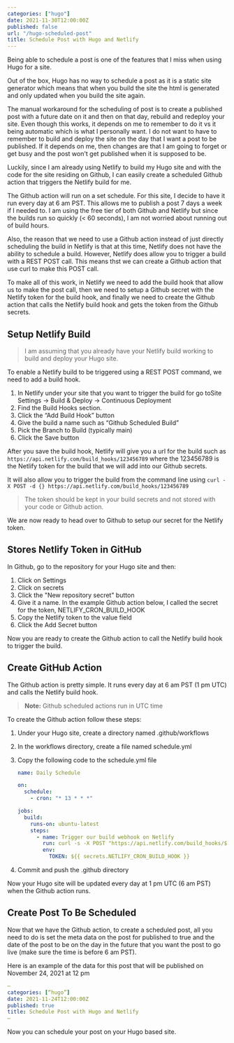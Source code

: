 ```yaml
---
categories: ["hugo"]
date: 2021-11-30T12:00:00Z
published: false
url: "/hugo-scheduled-post"
title: Schedule Post with Hugo and Netlify
---
```


Being able to schedule a post is one of the features that I miss when using Hugo for a site.

Out of the box, Hugo has no way to schedule a post as it is a static site generator which means that when you build the site the html is generated and only updated when you build the site again.

The manual workaround for the scheduling of post is to create a published post with a future date on it and then on that day, rebuild and redeploy your site.  Even though this works, it depends on me to remember to do it vs it being automatic which is what I personally want.  I do not want to have to remember to build and deploy the site on the day that I want a post to be published.  If it depends on me, then changes are that I am going to forget or get busy and the post won't get published when it is supposed to be.

Luckily, since I am already using Netlify to build my Hugo site and with the code for the site residing on Github, I can easily create a scheduled Github action that triggers the Netlify build for me.

<!--more-->

The Github action will run on a set schedule.  For this site, I decide to have it run every day at 6 am PST.  This allows me to publish a post 7 days a week if I needed to.  I am using the free tier of both Github and Netlify but since the builds run so quickly (< 60 seconds), I am not worried about running out of build hours.

Also, the reason that we need to use a Github action instead of just directly scheduling the build in Netlify is that at this time, Netlify does not have the ability to schedule a build.  However, Netlify does allow you to trigger a build with a REST POST call.  This means thst we can create a Github action that use curl to make this POST call.

To make all of this work, in Netlify we need to add the build hook that allow us to make the post call, then we need to setup a Github secret with the Netlify token for the build hook, and finally we need to create the Github action that calls the Netlify build hook and gets the token from the Github secrets.

## Setup Netlify Build

> I am assuming that you already have your Netlify build working to build and deploy your Hugo site.

To enable a Netlify build to be triggered using a REST POST command, we need to add a build hook.

1. In Netlify under your site that you want to trigger the build for go toSite Settings -> Build & Deploy -> Continuous Deployment
1. Find the Build Hooks section.
1. Click the “Add Build Hook” button
1. Give the build a name such as “Github Scheduled Build”
1. Pick the Branch to Build (typically main)
1. Click the Save button

After you save the build hook, Netlify will give you a url for the build such as `https://api.netlify.com/build_hooks/123456789` where the 123456789 is the Netlify token for the build that we will add into our Github secrets.

It will also allow you to trigger the build from the command line using `curl -X POST -d {} https://api.netlify.com/build_hooks/123456789`

> The token should be kept in your build secrets and not stored with your code or Github action.

We are now ready to head over to Github to setup our secret for the Netlify token.

## Stores Netlify Token in GitHub

In Github, go to the repository for your Hugo site and then:

1. Click on Settings
1. Click on secrets
1. Click the "New repository secret" button
1. Give it a name. In the example Github action below, I called the secret for the token, NETLIFY_CRON_BUILD_HOOK
1. Copy the Netlify token to the value field
1. Click the Add Secret button

Now you are ready to create the Github action to call the Netlify build hook to trigger the build.

## Create GitHub Action

The Github action is pretty simple.  It runs every day at 6 am PST (1 pm UTC) and calls the Netlify build hook.

> **Note:** Github scheduled actions run in UTC time

To create the Github action follow these steps:

1. Under your Hugo site, create a directory named .github/workflows
1. In the workflows directory, create a file named schedule.yml
1. Copy the following code to the schedule.yml file

    ```yml
    name: Daily Schedule

    on:
      schedule:
        - cron: "* 13 * * *"

    jobs:
      build:
        runs-on: ubuntu-latest
        steps:
          - name: Trigger our build webhook on Netlify
            run: curl -s -X POST "https://api.netlify.com/build_hooks/${TOKEN}"
            env:
              TOKEN: ${{ secrets.NETLIFY_CRON_BUILD_HOOK }}
    ```

1. Commit and push the .github directory

Now your Hugo site will be updated every day at 1 pm UTC (6 am PST) when the Github action runs.

## Create Post To Be Scheduled

Now that we have the Github action, to create a scheduled post, all you need to do is set the meta data on the post for published to true and the date of the post to be on the day in the future that you want the post to go live (make sure the time is before 6 am PST).

Here is an example of the data for this post that will be published on November 24, 2021 at 12 pm

```yml
—
categories: [“hugo”]
date: 2021-11-24T12:00:00Z
published: true
title: Schedule Post with Hugo and Netlify
—
```

Now you can schedule your post on your Hugo based site.
